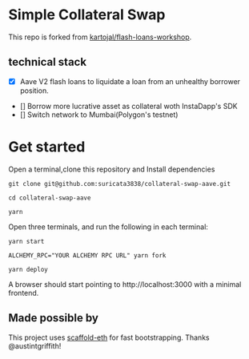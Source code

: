 # Simple Collateral Swap 

This repo is forked from [kartojal/flash-loans-workshop](https://github.com/kartojal/flash-loans-workshop).

## technical stack
- [x] Aave V2 flash loans to liquidate a loan from an unhealthy borrower position.
- [] Borrow more lucrative asset as collateral woth InstaDapp's SDK
- [] Switch network to Mumbai(Polygon's testnet)

# Get started

Open a terminal,clone this repository and Install dependencies

```
git clone git@github.com:suricata3838/collateral-swap-aave.git

cd collateral-swap-aave

yarn
```

Open three terminals, and run the following in each terminal:

```
yarn start
```

```
ALCHEMY_RPC="YOUR ALCHEMY RPC URL" yarn fork
```

```
yarn deploy
```

A browser should start pointing to http://localhost:3000 with a minimal frontend.

## Made possible by

This project uses [scaffold-eth](https://github.com/austintgriffith/scaffold-eth) for fast bootstrapping. Thanks @austintgriffith!
